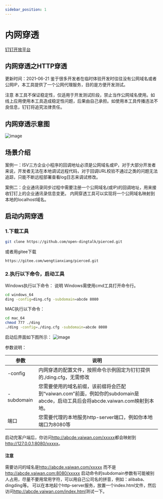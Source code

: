 ```yaml
---
sidebar_position: 1
---
```


# 内网穿透

[钉钉开放平台](https://developers.dingtalk.com/document/resourcedownload/http-intranet-penetration?pnamespace=app)

## 内网穿透之HTTP穿透

更新时间：2021-06-21
鉴于很多开发者在临时体验开发时往往没有公网域名或者公网IP，本工具提供了一个公网代理服务，目的是方便开发测试。

注意 本工具不保证稳定性，仅适用于开发测试阶段，禁止当作公网域名使用。如线上应用使用本工具造成稳定性问题，后果由自己承担。如使用本工具传播违法不良信息，钉钉将追究法律责任。

## 内网穿透示意图

![image](https://static-aliyun-doc.oss-accelerate.aliyuncs.com/assets/img/zh-CN/9904269951/p163821.png)

## 场景介绍

案例一：ISV三方企业小程序的回调地址必须是公网域名或IP，对于大部分开发者来说，开发者无法在本地调试远程代码，对于回调URL校验不通过之类的问题无法追踪，只能不断远程部署查看log日志来调试修改。

案例二：企业通讯录同步过程中需要注册一个公网域名(或IP)的回调地址，用来接收钉钉上的企业通讯录信息变更。
内网穿透工具可以实现将一个公网域名映射到本地的localhost域名。

## 启动内网穿透

### 1.下载工具

``` bash
git clone https://github.com/open-dingtalk/pierced.git
```

或者用gitee下载

``` bash
https://gitee.com/wengtianxiang/pierced.git
```

### 2.执行以下命令，启动工具

Windows执行以下命令：
说明 Windows需使用cmd工具打开命令行。

``` bash
cd windows_64
ding -config=ding.cfg -subdomain=abcde 8080
```

MAC执行以下命令：

``` bash
cd mac_64
chmod 777 ./ding
./ding -config=./ding.cfg -subdomain=abcde 8080
```

启动后界面如下图所示：
![image](https://static-aliyun-doc.oss-accelerate.aliyuncs.com/assets/img/zh-CN/9904269951/p163822.png)

参数说明：

参数 | 说明
---|---
-config | 内网穿透的配置文件，按照命令示例固定为钉钉提供的./ding.cfg，无需修改
-subdomain | 您需要使用的域名前缀，该前缀将会匹配到“vaiwan.com”前面，例如你的subdomain是abcde，启动工具后会将abcde.vaiwan.com映射到本地。
端口 | 您需要代理的本地服务http-server端口，例如你本地端口为8080等

启动完客户端后，你访问<http://abcde.vaiwan.com/xxxxx>都会映射到 <http://127.0.0.1:8080/xxxxx>。

#### 注意

需要访问的域名是<http://abcde.vaiwan.com/xxxxx> 而不是<http://abcde.vaiwan.com:8080/xxxxx>
启动命令的subdomain参数有可能被别人占用，尽量不要用常用字符，可以用自己公司名的拼音，例如：alibaba、dingding等。
可以在本地起个http-server服务，放置一个index.html文件，然后访问<http://abcde.vaiwan.com/index.html>测试一下。
